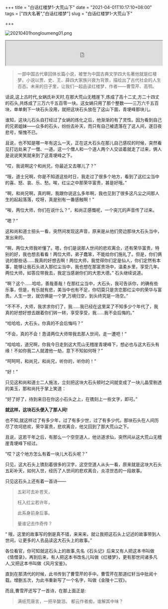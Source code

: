 +++
title = "白话红楼梦1-大荒山下"
date = "2021-04-01T10:17:10+08:00"
tags = ["四大名著","白话红楼梦"]
slug = "白话红楼梦1-大荒山下"

+++


![20210401hongloumeng01.png](C:/Users/jiaoj/Desktop/current/rorrim/static/images/20210401hongloumeng01.png)

<iframe name="music" src="https://res.wx.qq.com/voice/getvoice?mediaid=Mzg5MTE0OTgxMF8yMjQ3NDkwOTQ0" marginwidth="1px" marginheight="20px" width=100% height="80px" frameborder=1 　scrolling="yes">
</iframe>


> 一部中国古代章回体长篇小说，被誉为中国古典文学四大名著他就是红楼梦。小说以贾、史、王、薛四大家族兴衰为背景，描绘出了古代社会的人生百态。未来的日子里，让我们一起品读红楼梦，作者——曹雪芹、高鹗。

话说,这上古时代,女娲氏补天时,在那大荒山无稽崖下,炼成了高十二丈,方二十四丈的石头,共炼成了三万六千五百零一块。这女娲只用了那个整数——三万六千五百块，单单剩下一块石头没用，就把这块石头放在了这山下面，青埂峰那块儿。

谁知，这块儿石头自打经过了女娲的炼化之后，他渐渐的有了灵性。因为看到自己的兄弟姐妹——众多的石头，纷纷去补天，而只有自己被遗落在了这人间，遂日夜悲号，惭愧不已。

且说，也不知是哪一年有这么一天，正在这大石头在那儿自己感叹的时候，突然看见打远处来了一僧、一道。这一个僧人和一个道人两个人交谈着就走了过来，俩人是说说笑笑就来到了这青埂峰之下。

“哎，我说啊这个和尚兄，你最近又去哪儿了？”

“哦，道士兄啊，你是不知道这些时日，我走过了很多个地方，看到了这红尘当中的喜、怒、哀、乐、愁。唉，红尘之中那荣华富贵，甚是好哦。”

“啊，和尚兄啊，真的啊，我跟你说这么多年啊，我也见到了很多这凡尘之间那人生的起起落落，哎呀，真是别有一番感触啊！”

“唉，两位大师，你们在说什么？”，和尚正感慨呢，一个突兀的声音传了过来。

”嗯？“

这和尚和道士扭头一看，突然间发现这声音，原来是从他们旁边那块大石头当中，发出来的。

“啊，两位大师我听懂了。嗯，你们是说那人世间的悲欢离合，还有荣华富贵，特别的好，我也想去看看！两位大师，弟子蠢笨，不能给你们施礼了。但是，你们俩说的那些话……我真的好想去啊！两位大师，我觉得你们定是仙人，你们定然有本事，能够让我石头进入那红尘当中，我也想在那富贵场中，温柔乡里，享受几年。两位大师，如答应带我去，我定当感谢你们的大恩大德。” 石头继续说道。

“啊？这个……哈哈，善哉善哉！在那红尘当中，大石头，我可告诉你，的确有些乐事，但是，有乐就有悲，美当中也有不足，你切莫只是贪恋那红尘中的荣华与富贵。人生一世，就仿佛是一个梦,万境归空，到头终究是一场空。” 

“不不不，大师，我求求你们了，我……我已经在这里呆了不知多少个年代了，我真的好想好想去跟着你们转一转，享受享受，我……我不会后悔的。”

“哈哈哈，大石头，你真的不会后悔吗？”

“不会，真的不会！恳请两位大师带我去那人世间，走一遭吧！“

”哈哈哈，道兄啊，你我今日走到这大荒山无稽崖青埂峰下，想必也与这大石头有缘！不如你我二人就渡他一劫，意下不知如何呀？”

“呵呵呵，和尚兄，和尚兄，听你的，听你的！”

“好！”

只见这和尚和道士二人施法，立刻把这块大石头顿时之间就变成了一块儿晶莹剔透的美玉，那和尚托于掌上笑道：

“好了好了，待到来日在你这小石头之上，在镌刻上一些文字，即可。”

**就这样，这块石头便入了那人间!**

也不知,就这样过了有多少年，过了有多少世，过了有多少代。那块石头在人间历尽了坎坷悲欢，荣华富贵，悲欢离合，他又回到了那大荒山之下。

且说，这若干年之后，有那么一个空空道人，他访道求仙，突然间从这大荒山无稽崖青埂峰下经过。

“哎？这个地方怎么有着一块儿大石头呢？”

只见，这大石头上镌刻着很多的汉字，这空空道人从头一看，原来就是这块大石头五彩补天，如何入世，经历了人世间的悲欢离合，炎凉世态的一段故事。

只见这石头上还有着一首诗——

> 五彩可去补苍天，
>
> 枉入红尘若许年，
>
> 此系身前身后事。
>
> 量谁记去作奇传？

“ 哦，这里的故事写的倒是真不错，来来来，就让我把这石头上记述的故事带到人世间，让更多的人去品读这大石头上的故事。”

各位看官，你可知就这石头上的故事,先名《石头记》后来又有人把这本书叫做《情僧录》，再到后来，有人把这本书改名儿叫做《红楼梦》，更有那世间诸多凡人,又把这本书叫做《风月宝鉴》。

直到在那清代的时候，此书传到了曹雪芹的手中。曹雪芹在那道红轩当中批阅十载。增删五次，为此书重新写了一个名字，叫做《金陵十二钗》。

而且,曹雪芹还写了一首诗，在那上面正是:

> 满纸荒唐言，一把辛酸泪。
> 都云作者痴，谁解其中味？